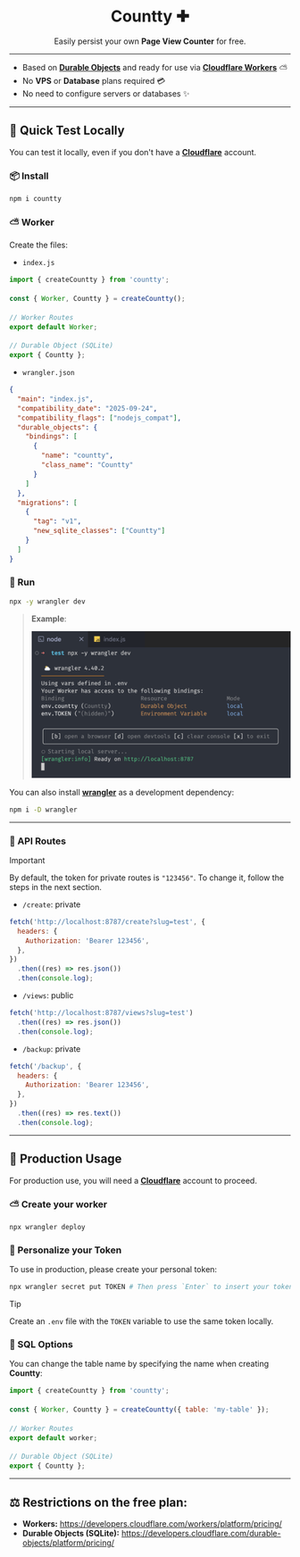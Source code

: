 <div align="center">
  <h1>Countty ✚</h1>
  <p>Easily persist your own <b>Page View Counter</b> for free.</p>
</div>

---

- Based on [**Durable Objects**](https://developers.cloudflare.com/durable-objects/) and ready for use via [**Cloudflare Workers**](https://developers.cloudflare.com/workers/) ⛅️
- No **VPS** or **Database** plans required 💳
- No need to configure servers or databases ✨

---

## 🧪 Quick Test Locally

You can test it locally, even if you don't have a [**Cloudflare**](https://dash.cloudflare.com/) account.

### 📦 Install

```sh
npm i countty
```

### ⛅️ Worker

Create the files:

- `index.js`

```js
import { createCountty } from 'countty';

const { Worker, Countty } = createCountty();

// Worker Routes
export default Worker;

// Durable Object (SQLite)
export { Countty };
```

- `wrangler.json`

```json
{
  "main": "index.js",
  "compatibility_date": "2025-09-24",
  "compatibility_flags": ["nodejs_compat"],
  "durable_objects": {
    "bindings": [
      {
        "name": "countty",
        "class_name": "Countty"
      }
    ]
  },
  "migrations": [
    {
      "tag": "v1",
      "new_sqlite_classes": ["Countty"]
    }
  ]
}
```

### 🏁 Run

```sh
npx -y wrangler dev
```

> **Example**:
>
> <img src="./.github/assets/sample.png" width="480" />

You can also install [**wrangler**](https://www.npmjs.com/package/wrangler) as a development dependency:

```sh
npm i -D wrangler
```

---

### 🔗 API Routes

> [!IMPORTANT]
>
> By default, the token for private routes is `"123456"`. To change it, follow the steps in the next section.

- `/create`: private

>

```js
fetch('http://localhost:8787/create?slug=test', {
  headers: {
    Authorization: 'Bearer 123456',
  },
})
  .then((res) => res.json())
  .then(console.log);
```

- `/views`: public

```js
fetch('http://localhost:8787/views?slug=test')
  .then((res) => res.json())
  .then(console.log);
```

- `/backup`: private

```js
fetch('/backup', {
  headers: {
    Authorization: 'Bearer 123456',
  },
})
  .then((res) => res.text())
  .then(console.log);
```

---

## 🔐 Production Usage

For production use, you will need a [**Cloudflare**](https://dash.cloudflare.com/) account to proceed.

### ⛅️ Create your worker

```sh
npx wrangler deploy
```

### 🔑 Personalize your Token

To use in production, please create your personal token:

```sh
npx wrangler secret put TOKEN # Then press `Enter` to insert your token
```

> [!TIP]
>
> Create an `.env` file with the `TOKEN` variable to use the same token locally.

### 🐬 SQL Options

You can change the table name by specifying the name when creating **Countty**:

```js
import { createCountty } from 'countty';

const { Worker, Countty } = createCountty({ table: 'my-table' });

// Worker Routes
export default worker;

// Durable Object (SQLite)
export { Countty };
```

---

## ⚖️ Restrictions on the free plan:

- **Workers:** https://developers.cloudflare.com/workers/platform/pricing/
- **Durable Objects (SQLite):** https://developers.cloudflare.com/durable-objects/platform/pricing/
